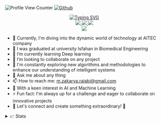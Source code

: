 <!--### Hey there! I'm Mohammad Zakaria Rajabi 👋-->
![Profile View Counter](https://komarev.com/ghpvc/?username=mrzakariarajabi)
[![Github](https://img.shields.io/github/followers/mrzakariarajabi?label=Follow&style=social)](https://github.com/mrzakariarajabi)


<p align="center">
<a href="https://github.com/mrzakariarajabi">
    <img src="https://readme-typing-svg.demolab.com?font=Georgia&size=18&duration=2000&pause=100&multiline=true&width=500&height=80&lines=MohammadZakaria+Rajabi;Researcher+%7C+Software+Engineer;AI+%7C+Computer+Vision+%7C+Bots" alt="Typing SVG" />
</a>
<br/>

<a href="https://zakariarajabi.pythonanywhere.com/">
    <img src="https://img.shields.io/badge/Website-gkos.dev-red?style=flat-square">
</a>  
<!--<a href="https://gkos.dev/Resume.pdf">
    <img src="https://img.shields.io/badge/PDF-CV-red?style=flat-square&logo=adobe">
</a>-->  
<a href="https://www.linkedin.com/in/zakaria-rajabi/">
    <img src="https://img.shields.io/badge/-Linkedin-blue?style=flat-square&logo=linkedin">
</a>
<a href="mailto:m.zakarya.rajabi@gmail.com">
    <img src="https://img.shields.io/badge/-Email-red?style=flat-square&logo=gmail&logoColor=white">
</a>
<!--<a href='https://scholar.google.com/citations?user=b___QQ8AAAAJ&hl=en&authuser=1&oi=sra' target="_blank">
    <img alt='GoogleScholar' src='https://img.shields.io/badge/Scholar-100000?style=flat&logo=GoogleScholar&logoColor=white&&color=0181FF'>
</a>-->
<!--<a href="https://pypi.org/user/drkostas/">
    <img src="https://img.shields.io/badge/PyPi-drkostas-blue?style=flat-square&logo=pypi&logoColor=white">
</a>-->
<!-- <a href="https://pypi.org/user/drkostas/">
    <img src="https://komarev.com/ghpvc/?username=drkostas&label=Visitors&color=0e75b6&style=flat" alt="googoldkhan" />
</a> -->

<br/> 

<!-- <a href="https://github.com/drkostas">
    <img src="https://github-readme-stats.vercel.app/api?username=drkostas&show_icons=true&count_private=true&show_icons=true&hide_border=true&hide_title=true&card_width=300px&hide_rank=true&bg_color=00000000&theme=dracula">
</a> -->



<a href="https://github.com/mrzakariarajabi">
    <img src="https://github-stats-alpha.vercel.app/api?username=mrzakariarajabi&cc=22272e&tc=37BCF6&ic=fff&bc=0000">
</a>

- 🔭 Currently, I'm diving into the dynamic world of technology at AITEC company
- 💼 I was graduated at university Isfahan in Biomedical Engineering 
- 🌱 I’m currently learning Deep learning 
- 👯 I’m looking to collaborate on any project 
- 🤔 I'm constantly exploring new algorithms and methodologies to enhance our understanding of intelligent systems
- 💬 Ask me about any thing 
- 📫 How to reach me: m.zakarya.rajabi@gmail.com
- 🤖 With a keen interest in AI and Machine Learning
- ⚡ Fun fact: I'm always up for a challenge and eager to collaborate on innovative projects
- 🚀 Let's connect and create something extraordinary! 🌟

<details>
<summary>📈 Stats</summary>
<br>
My Github Stats

![](http://github-profile-summary-cards.vercel.app/api/cards/profile-details?username=mrzakariarajabi&theme=dracula) 

![](http://github-profile-summary-cards.vercel.app/api/cards/repos-per-language?username=mrzakariarajabi&theme=dracula) 
![](http://github-profile-summary-cards.vercel.app/api/cards/most-commit-language?username=mrzakariarajabi&theme=dracula)




<!--
**mrzakariarajabi/mrzakariarajabi** is a ✨ _special_ ✨ repository because its `README.md` (this file) appears on your GitHub profile.


- 🔭 Currently, I'm diving into the dynamic world of technology at AITEC company
- 💼 I was graduated at university Isfahan in Biomedical Engineering 
- 🌱 I’m currently learning Deep learning 
- 👯 I’m looking to collaborate on any project 
- 🤔 I'm constantly exploring new algorithms and methodologies to enhance our understanding of intelligent systems
- 💬 Ask me about any thing 
- 📫 How to reach me: m.zakarya.rajabi@gmail.com
- 🤖 With a keen interest in AI and Machine Learning
- ⚡ Fun fact: I'm always up for a challenge and eager to collaborate on innovative projects
- 🚀 Let's connect and create something extraordinary! 🌟
-->

